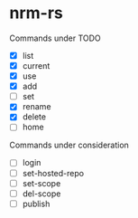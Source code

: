 # nrm-rs

Commands under TODO

- [x] list
- [x] current
- [x] use
- [x] add
- [ ] set
- [x] rename
- [x] delete
- [ ] home

Commands under consideration

- [ ] login
- [ ] set-hosted-repo
- [ ] set-scope
- [ ] del-scope
- [ ] publish
